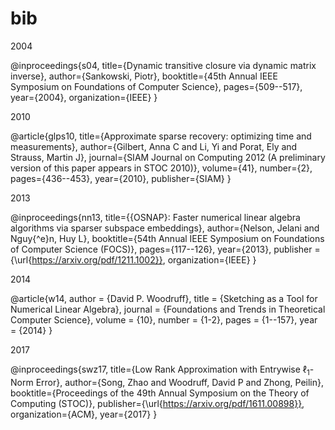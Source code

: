 # bib

2004

@inproceedings{s04,
  title={Dynamic transitive closure via dynamic matrix inverse},
  author={Sankowski, Piotr},
  booktitle={45th Annual IEEE Symposium on Foundations of Computer Science},
  pages={509--517},
  year={2004},
  organization={IEEE}
}

2010

@article{glps10,
  title={Approximate sparse recovery: optimizing time and measurements},
  author={Gilbert, Anna C and Li, Yi and Porat, Ely and Strauss, Martin J},
  journal={SIAM Journal on Computing 2012 (A preliminary version of this paper appears in STOC 2010)},
  volume={41},
  number={2},
  pages={436--453},
  year={2010},
  publisher={SIAM}
}

2013

@inproceedings{nn13,
  title={{OSNAP}: Faster numerical linear algebra algorithms via sparser subspace embeddings},
  author={Nelson, Jelani and Nguy{\^e}n, Huy L},
  booktitle={54th Annual IEEE Symposium on Foundations of Computer Science (FOCS)},
  pages={117--126},
  year={2013},
  publisher = {\url{https://arxiv.org/pdf/1211.1002}},
  organization={IEEE}
}


2014

@article{w14,
  author    = {David P. Woodruff},
  title     = {Sketching as a Tool for Numerical Linear Algebra},
  journal   = {Foundations and Trends in Theoretical Computer Science},
  volume    = {10},
  number    = {1-2},
  pages     = {1--157},
  year      = {2014}
}

2017

@inproceedings{swz17,
  title={Low Rank Approximation with Entrywise $\ell_1$-Norm Error},
  author={Song, Zhao and Woodruff, David P and Zhong, Peilin},
  booktitle={Proceedings of the 49th Annual Symposium on the Theory of Computing (STOC)},
  publisher={\url{https://arxiv.org/pdf/1611.00898}},
  organization={ACM},
  year={2017}
}
